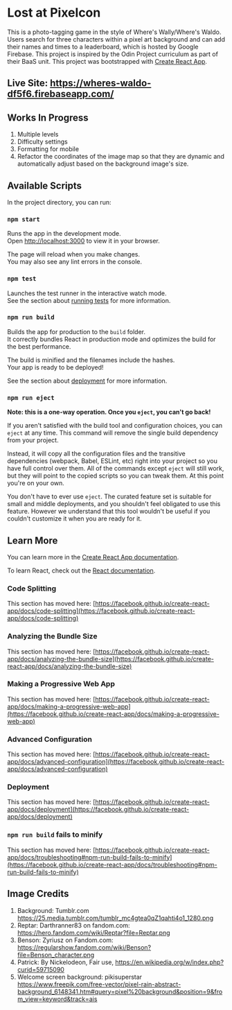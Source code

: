 # Lost at Pixelcon

This is a photo-tagging game in the style of Where's Wally/Where's Waldo. Users search for three characters within a pixel art background and can add their names and times to a leaderboard, which is hosted by Google Firebase. This project is inspired by the Odin Project curriculum as part of their BaaS unit. 
This project was bootstrapped with [Create React App](https://github.com/facebook/create-react-app).


## Live Site: https://wheres-waldo-df5f6.firebaseapp.com/

## Works In Progress
1. Multiple levels
2. Difficulty settings
3. Formatting for mobile 
4. Refactor the coordinates of the image map so that they are dynamic and automatically adjust based on the background image's size.


## Available Scripts

In the project directory, you can run:

### `npm start`

Runs the app in the development mode.\
Open [http://localhost:3000](http://localhost:3000) to view it in your browser.

The page will reload when you make changes.\
You may also see any lint errors in the console.

### `npm test`

Launches the test runner in the interactive watch mode.\
See the section about [running tests](https://facebook.github.io/create-react-app/docs/running-tests) for more information.

### `npm run build`

Builds the app for production to the `build` folder.\
It correctly bundles React in production mode and optimizes the build for the best performance.

The build is minified and the filenames include the hashes.\
Your app is ready to be deployed!

See the section about [deployment](https://facebook.github.io/create-react-app/docs/deployment) for more information.

### `npm run eject`

**Note: this is a one-way operation. Once you `eject`, you can't go back!**

If you aren't satisfied with the build tool and configuration choices, you can `eject` at any time. This command will remove the single build dependency from your project.

Instead, it will copy all the configuration files and the transitive dependencies (webpack, Babel, ESLint, etc) right into your project so you have full control over them. All of the commands except `eject` will still work, but they will point to the copied scripts so you can tweak them. At this point you're on your own.

You don't have to ever use `eject`. The curated feature set is suitable for small and middle deployments, and you shouldn't feel obligated to use this feature. However we understand that this tool wouldn't be useful if you couldn't customize it when you are ready for it.

## Learn More

You can learn more in the [Create React App documentation](https://facebook.github.io/create-react-app/docs/getting-started).

To learn React, check out the [React documentation](https://reactjs.org/).

### Code Splitting

This section has moved here: [https://facebook.github.io/create-react-app/docs/code-splitting](https://facebook.github.io/create-react-app/docs/code-splitting)

### Analyzing the Bundle Size

This section has moved here: [https://facebook.github.io/create-react-app/docs/analyzing-the-bundle-size](https://facebook.github.io/create-react-app/docs/analyzing-the-bundle-size)

### Making a Progressive Web App

This section has moved here: [https://facebook.github.io/create-react-app/docs/making-a-progressive-web-app](https://facebook.github.io/create-react-app/docs/making-a-progressive-web-app)

### Advanced Configuration

This section has moved here: [https://facebook.github.io/create-react-app/docs/advanced-configuration](https://facebook.github.io/create-react-app/docs/advanced-configuration)

### Deployment

This section has moved here: [https://facebook.github.io/create-react-app/docs/deployment](https://facebook.github.io/create-react-app/docs/deployment)

### `npm run build` fails to minify

This section has moved here: [https://facebook.github.io/create-react-app/docs/troubleshooting#npm-run-build-fails-to-minify](https://facebook.github.io/create-react-app/docs/troubleshooting#npm-run-build-fails-to-minify)

## Image Credits
1. Background: Tumblr.com https://25.media.tumblr.com/tumblr_mc4gtea0qZ1qahti4o1_1280.png
2. Reptar: Darthranner83 on fandom.com: https://hero.fandom.com/wiki/Reptar?file=Reptar.png
3. Benson: Zyriusz on Fandom.com: https://regularshow.fandom.com/wiki/Benson?file=Benson_character.png
4. Patrick: By Nickelodeon, Fair use, https://en.wikipedia.org/w/index.php?curid=59715090
5. Welcome screen background: pikisuperstar https://www.freepik.com/free-vector/pixel-rain-abstract-background_6148341.htm#query=pixel%20background&position=9&from_view=keyword&track=ais
